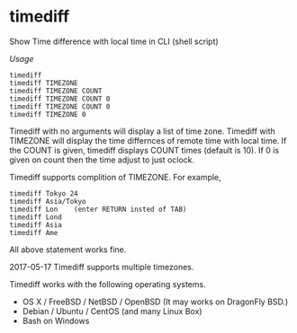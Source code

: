 # timediff
Show Time difference with local time in CLI (shell script)

*Usage*

    timediff
    timediff TIMEZONE
    timediff TIMEZONE COUNT
    timediff TIMEZONE COUNT 0
    timediff TIMEZONE COUNT 0
    timediff TIMEZONE 0

Timediff with no arguments will display a list of time zone.
Timediff with TIMEZONE will display the time differnces of remote time with local time.
If the COUNT is given, timediff displays COUNT times (default is 10).
If 0 is given on count then the time adjust to just oclock.

Timediff supports complition of TIMEZONE. For example,

    timediff Tokyo 24
    timediff Asia/Tokyo
    timediff Lon	(enter RETURN insted of TAB)
    timediff Lond
    timediff Asia
    timediff Ame

All above statement works fine.

2017-05-17
Timediff supports multiple timezones.

Timediff works with the following operating systems.

* OS X / FreeBSD / NetBSD / OpenBSD (It may works on DragonFly BSD.)
* Debian / Ubuntu / CentOS (and many Linux Box)
* Bash on Windows
